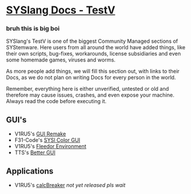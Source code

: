 # [SYSlang Docs - TestV](https://docs.pipewarp.co.uk/SYSlang/class/)
### bruh this is big boi

SYSlang's TestV is one of the biggest Community Managed sections of SYStemware. Here users from all around the world have added things, like their own scripts, bug-fixes, workarounds, license subsidiaries and even some homemade games, viruses and worms.

As more people add things, we will fill this section out, with links to their Docs, as we do not plan on writing Docs for every person in the world.

Remember, everything here is either unverified, untested or old and therefore may cause issues, crashes, and even expose your machine.
Always read the code before executing it.
## GUI's

- V1RU5's [GUI Remake](https://github.com/jodri-code/SYSlang)
- F31-Code's [SYSl Color GUI](https://github.com/F31-code/syslcolor)
- V1RU5's [Fleedor Environment](https://github.com/jodri-code/SYSlDoor)
- TTS's [Better GUI](https://github.com/TallerThanShort/SYSlang)

## Applications 

- V1RU5's [calcBreaker](https://github.com/jodri-code/calcbreak) _not yet released pls wait_
